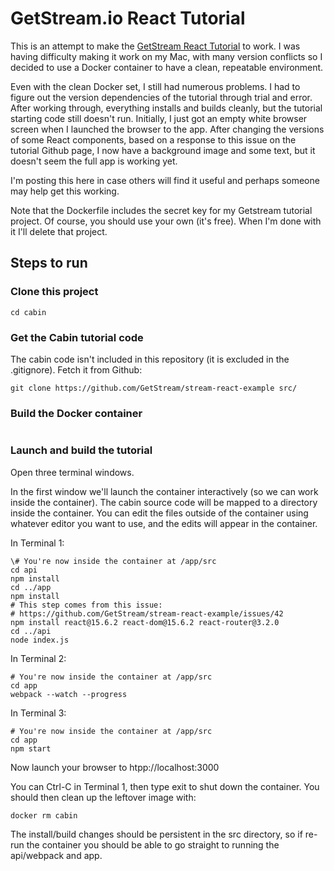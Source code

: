 # GetStream.io React Tutorial
This is an attempt to make the [GetStream React Tutorial](https://getstream.io/cabin/) to work. I was having difficulty making it work on my Mac, with many version conflicts so I decided to use a Docker container to have a clean, repeatable environment.

Even with the clean Docker set, I still had numerous problems. I had to figure out the version dependencies of the tutorial through trial and error. After working through, everything installs and builds cleanly, but the tutorial starting code still doesn't run. Initially, I just got an empty white browser screen when I launched the browser to the app. After changing the versions of some React components, based on a response to this issue on the tutorial Github page, I now have a background image and some text, but it doesn't seem the full app is working yet.

I'm posting this here in case others will find it useful and perhaps someone may help get this working.

Note that the Dockerfile includes the secret key for my Getstream tutorial project. Of course, you should use your own (it's free). When I'm done with it I'll delete that project.
## Steps to run
### Clone this project
```git clone https://github.com/ericsolberg/cabin.git
cd cabin
```
### Get the Cabin tutorial code
The cabin code isn't included in this repository (it is excluded in the .gitignore). Fetch it from Github:
```mkdir src
git clone https://github.com/GetStream/stream-react-example src/
```
### Build the Docker container
```docker build -t cabin
```
### Launch and build the tutorial
Open three terminal windows.

In the first window we'll launch the container interactively (so we can work inside the container). The cabin source code will be mapped to a directory inside the container. You can edit the files outside of the container using whatever editor you want to use, and the edits will appear in the container.

In Terminal 1:
```docker run --name "cabin" -p 3000:3000 -v $(pwd)/src:/app/src -it cabin
\# You're now inside the container at /app/src
cd api
npm install
cd ../app
npm install
# This step comes from this issue:
# https://github.com/GetStream/stream-react-example/issues/42
npm install react@15.6.2 react-dom@15.6.2 react-router@3.2.0
cd ../api
node index.js
```
In Terminal 2:
```docker exec -it cabin /bin/bash
# You're now inside the container at /app/src
cd app
webpack --watch --progress
```
In Terminal 3:
```docker exec -it cabin /bin/bash
# You're now inside the container at /app/src
cd app
npm start
```
Now launch your browser to htpp://localhost:3000

You can Ctrl-C in Terminal 1, then type exit to shut down the container. You should then clean up the leftover image with:

`docker rm cabin`

The install/build changes should be persistent in the src directory, so if re-run the container you should be able to go straight to running the api/webpack and app.
